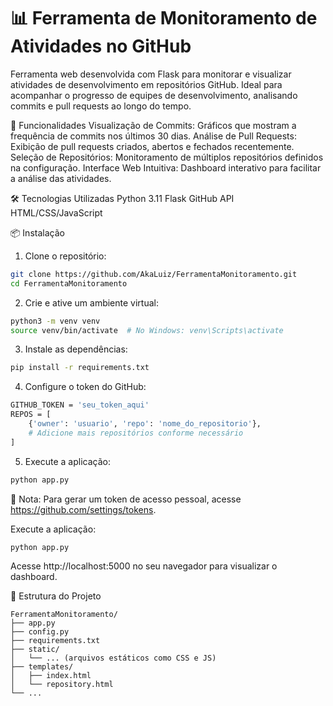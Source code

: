 # 📊 Ferramenta de Monitoramento de Atividades no GitHub
Ferramenta web desenvolvida com Flask para monitorar e visualizar atividades de desenvolvimento em repositórios GitHub. Ideal para acompanhar o progresso de equipes de desenvolvimento, analisando commits e pull requests ao longo do tempo.

🚀 Funcionalidades
Visualização de Commits: Gráficos que mostram a frequência de commits nos últimos 30 dias.
Análise de Pull Requests: Exibição de pull requests criados, abertos e fechados recentemente.
Seleção de Repositórios: Monitoramento de múltiplos repositórios definidos na configuração.
Interface Web Intuitiva: Dashboard interativo para facilitar a análise das atividades.

🛠️ Tecnologias Utilizadas
Python 3.11
Flask
GitHub API
HTML/CSS/JavaScript

📦 Instalação
1. Clone o repositório:

```bash 
git clone https://github.com/AkaLuiz/FerramentaMonitoramento.git
cd FerramentaMonitoramento 
```

2. Crie e ative um ambiente virtual:

```bash
python3 -m venv venv
source venv/bin/activate  # No Windows: venv\Scripts\activate
```

3. Instale as dependências:

```bash
pip install -r requirements.txt
```

4. Configure o token do GitHub:
```bash
GITHUB_TOKEN = 'seu_token_aqui'
REPOS = [
    {'owner': 'usuario', 'repo': 'nome_do_repositorio'},
    # Adicione mais repositórios conforme necessário
]
```

5. Execute a aplicação:

```bash
python app.py
```
🔐 Nota: Para gerar um token de acesso pessoal, acesse https://github.com/settings/tokens.

Execute a aplicação:

```bash
python app.py
```
Acesse http://localhost:5000 no seu navegador para visualizar o dashboard.

📁 Estrutura do Projeto
```arduino
FerramentaMonitoramento/
├── app.py
├── config.py
├── requirements.txt
├── static/
│   └── ... (arquivos estáticos como CSS e JS)
├── templates/
│   ├── index.html
│   └── repository.html
└── ...
```




